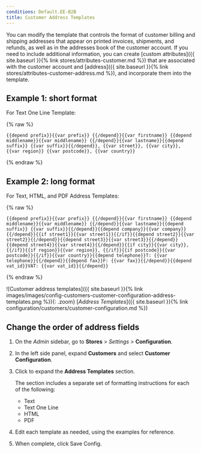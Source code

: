 ```yaml
---
conditions: Default.EE-B2B
title: Customer Address Templates
---
```


You can modify the template that controls the format of customer billing and shipping addresses that appear on printed invoices, shipments, and refunds, as well as in the addresses book of the customer account. If you need to include additional information, you can create [custom attributes]({{ site.baseurl }}{% link stores/attributes-customer.md %}) that are associated with the customer account and [address]({{ site.baseurl }}{% link stores/attributes-customer-address.md %}), and incorporate them into the template.

## Example 1: short format

For Text One Line Template:

{% raw %}
```
{{depend prefix}}{{var prefix}} {{/depend}}{{var firstname}} {{depend middlename}}{{var middlename}} {{/depend}}{{var lastname}}{{depend suffix}} {{var suffix}}{{/depend}}, {{var street}}, {{var city}}, {{var region}} {{var postcode}}, {{var country}}
```
{% endraw %}

## Example 2: long format

For Text, HTML, and PDF Address Templates:

{% raw %}
```
{{depend prefix}}{{var prefix}} {{/depend}}{{var firstname}} {{depend middlename}}{{var middlename}} {{/depend}}{{var lastname}}{{depend suffix}} {{var suffix}}{{/depend}}{{depend company}}{{var company}}{{/depend}}{{if street1}}{{var street1}}{{/if}}{{depend street2}}{{var street2}}{{/depend}}{{depend street3}}{{var street3}}{{/depend}}{{depend street4}}{{var street4}}{{/depend}}{{if city}}{{var city}},  {{/if}}{{if region}}{{var region}}, {{/if}}{{if postcode}}{{var postcode}}{{/if}}{{var country}}{{depend telephone}}T: {{var telephone}}{{/depend}}{{depend fax}}F: {{var fax}}{{/depend}}{{depend vat_id}}VAT: {{var vat_id}}{{/depend}}
```
{% endraw %}

![Customer address templates]({{ site.baseurl }}{% link images/images/config-customers-customer-configuration-address-templates.png %}){: .zoom}
[_Address Templates_]({{ site.baseurl }}{% link configuration/customers/customer-configuration.md %})

## Change the order of address fields

1. On the _Admin_ sidebar, go to **Stores** > _Settings_ > **Configuration**.

1. In the left side panel, expand **Customers** and select **Customer Configuration**.

1. Click to expand the **Address Templates** section.

   The section includes a separate set of formatting instructions for each of the following:

    - Text
    - Text One Line
    - HTML
    - PDF

1. Edit each template as needed, using the examples for reference.

1. When complete, click <span class="btn">Save Config</span>.
